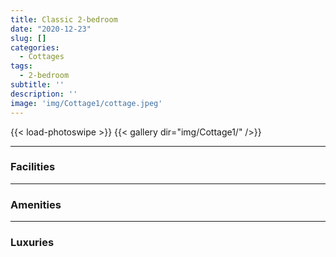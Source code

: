 ```yaml
---
title: Classic 2-bedroom
date: "2020-12-23"
slug: []
categories:
  - Cottages
tags:
  - 2-bedroom
subtitle: ''
description: ''
image: 'img/Cottage1/cottage.jpeg'
---
```


{{< load-photoswipe >}}
{{< gallery dir="img/Cottage1/" />}}

---

### Facilities

---

### Amenities

---

### Luxuries

